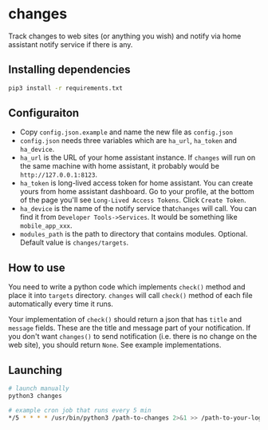 # changes
Track changes to web sites (or anything you wish) and notify via home assistant notify service if there is any.

## Installing dependencies
```sh
pip3 install -r requirements.txt
```

## Configuraiton
 - Copy `config.json.example` and name the new file as `config.json`
 - `config.json` needs three variables which are `ha_url`, `ha_token` and `ha_device`.
 - `ha_url` is the URL of your home assistant instance. If `changes` will run on the same machine with home assistant, it probably would be `http://127.0.0.1:8123`.
 - `ha_token` is long-lived access token for home assistant. You can create yours from home assistant dashboard. Go to your profile, at the bottom of the page you'll see `Long-Lived Access Tokens`. Click `Create Token`.
 - `ha_device` is the name of the notify service that`changes` will call. You can find it from `Developer Tools->Services`. It would be something like `mobile_app_xxx`.
 - `modules_path` is the path to directory that contains modules. Optional. Default value is `changes/targets`.

 ## How to use
You need to write a python code which implements `check()` method and place it into `targets` directory. `changes` will call `check()` method of each file automatically every time it runs.

Your implementation of `check()` should return a json that has `title` and `message` fields. These are the title and message part of your notification. If you don't want `changes()` to send notification (i.e. there is no change on the web site), you should return `None`. See example implementations.

## Launching
```sh
# launch manually
python3 changes

# example cron job that runs every 5 min
*/5 * * * * /usr/bin/python3 /path-to-changes 2>&1 >> /path-to-your-log-file/log.log
```